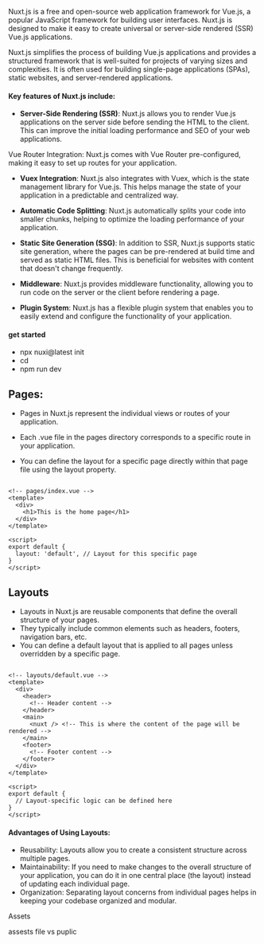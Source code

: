 

Nuxt.js is a free and open-source web application framework for Vue.js, a popular JavaScript framework for building user interfaces. Nuxt.js is designed to make it easy to create universal or server-side rendered (SSR) Vue.js applications.    


Nuxt.js simplifies the process of building Vue.js applications and provides a structured framework that is well-suited for projects of varying sizes and complexities. It is often used for building single-page applications (SPAs), static websites, and server-rendered applications.


#### Key features of Nuxt.js include:

- **Server-Side Rendering (SSR)**: Nuxt.js allows you to render Vue.js applications on the server side before sending the HTML to the client. This can improve the initial loading performance and SEO of your web applications.

Vue Router Integration: Nuxt.js comes with Vue Router pre-configured, making it easy to set up routes for your application.

- **Vuex Integration**: Nuxt.js also integrates with Vuex, which is the state management library for Vue.js. This helps manage the state of your application in a predictable and centralized way.

- **Automatic Code Splitting**: Nuxt.js automatically splits your code into smaller chunks, helping to optimize the loading performance of your application.

- **Static Site Generation (SSG)**: In addition to SSR, Nuxt.js supports static site generation, where the pages can be pre-rendered at build time and served as static HTML files. This is beneficial for websites with content that doesn't change frequently.

- **Middleware**: Nuxt.js provides middleware functionality, allowing you to run code on the server or the client before rendering a page.

- **Plugin System**: Nuxt.js has a flexible plugin system that enables you to easily extend and configure the functionality of your application.


#### get started

- npx nuxi@latest init <project-name>
- cd <project-name>
- npm run dev


## Pages:

- Pages in Nuxt.js represent the individual views or routes of your application.

- Each .vue file in the pages directory corresponds to a specific route in your application.

- You can define the layout for a specific page directly within that page file using the layout property.

```vue

<!-- pages/index.vue -->
<template>
  <div>
    <h1>This is the home page</h1>
  </div>
</template>

<script>
export default {
  layout: 'default', // Layout for this specific page
}
</script>
```
## Layouts

- Layouts in Nuxt.js are reusable components that define the overall structure of your pages.
- They typically include common elements such as headers, footers, navigation bars, etc.
- You can define a default layout that is applied to all pages unless overridden by a specific page.

```vue

<!-- layouts/default.vue -->
<template>
  <div>
    <header>
      <!-- Header content -->
    </header>
    <main>
      <nuxt /> <!-- This is where the content of the page will be rendered -->
    </main>
    <footer>
      <!-- Footer content -->
    </footer>
  </div>
</template>

<script>
export default {
  // Layout-specific logic can be defined here
}
</script>

```


#### Advantages of Using Layouts:

- Reusability: Layouts allow you to create a consistent structure across multiple pages.
- Maintainability: If you need to make changes to the overall structure of your application, you can do it in one central place (the layout) instead of updating each individual page.
- Organization: Separating layout concerns from individual pages helps in keeping your codebase organized and modular.


Assets 

assests file vs puplic 


